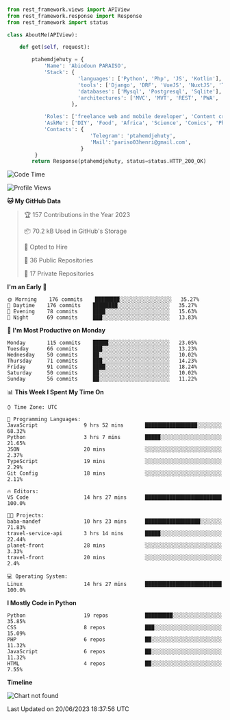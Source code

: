 ###
```python
from rest_framework.views import APIView
from rest_framework.response import Response
from rest_framework import status

class AboutMe(APIView):

    def get(self, request):

        ptahemdjehuty = {
            'Name': 'Abiodoun PARAISO',
            'Stack': {
                       'languages': ['Python', 'Php', 'JS', 'Kotlin'],
                       'tools': ['Django', 'DRF', 'VueJS', 'NuxtJS', 'Threejs' 'React', 'Kotlin', 'Electron'],
                       'databases': ['Mysql', 'Postgresql', 'Sqlite'],
                       'architectures': ['MVC', 'MVT', 'REST', 'PWA', 'SPA', 'MicroServices']
                     },

            'Roles': ['freelance web and mobile developer', 'Content creator', 'Teacher', 'Mentor'],
            'AskMe': ['DIY', 'Food', 'Africa', 'Science', 'Comics', 'Photography', 'Tech', 'Programming'],
            'Contacts': {
                           'Telegram': 'ptahemdjehuty',
                           'Mail':'pariso03henri@gmail.com',
                        }
         }
        return Response(ptahemdjehuty, status=status.HTTP_200_OK)

```                    

<!--START_SECTION:waka-->
![Code Time](http://img.shields.io/badge/Code%20Time-626%20hrs%2029%20mins-blue)

![Profile Views](http://img.shields.io/badge/Profile%20Views-0-blue)

**🐱 My GitHub Data** 

> 🏆 157 Contributions in the Year 2023
 > 
> 📦 70.2 kB Used in GitHub's Storage 
 > 
> 💼 Opted to Hire
 > 
> 📜 36 Public Repositories 
 > 
> 🔑 17 Private Repositories  
 > 
**I'm an Early 🐤** 

```text
🌞 Morning    176 commits    ████████░░░░░░░░░░░░░░░░░   35.27% 
🌆 Daytime    176 commits    ████████░░░░░░░░░░░░░░░░░   35.27% 
🌃 Evening    78 commits     ████░░░░░░░░░░░░░░░░░░░░░   15.63% 
🌙 Night      69 commits     ███░░░░░░░░░░░░░░░░░░░░░░   13.83%

```
📅 **I'm Most Productive on Monday** 

```text
Monday       115 commits    █████░░░░░░░░░░░░░░░░░░░░   23.05% 
Tuesday      66 commits     ███░░░░░░░░░░░░░░░░░░░░░░   13.23% 
Wednesday    50 commits     ██░░░░░░░░░░░░░░░░░░░░░░░   10.02% 
Thursday     71 commits     ███░░░░░░░░░░░░░░░░░░░░░░   14.23% 
Friday       91 commits     ████░░░░░░░░░░░░░░░░░░░░░   18.24% 
Saturday     50 commits     ██░░░░░░░░░░░░░░░░░░░░░░░   10.02% 
Sunday       56 commits     ██░░░░░░░░░░░░░░░░░░░░░░░   11.22%

```


📊 **This Week I Spent My Time On** 

```text
⌚︎ Time Zone: UTC

💬 Programming Languages: 
JavaScript               9 hrs 52 mins       █████████████████░░░░░░░░   68.32% 
Python                   3 hrs 7 mins        █████░░░░░░░░░░░░░░░░░░░░   21.65% 
JSON                     20 mins             ░░░░░░░░░░░░░░░░░░░░░░░░░   2.37% 
TypeScript               19 mins             ░░░░░░░░░░░░░░░░░░░░░░░░░   2.29% 
Git Config               18 mins             ░░░░░░░░░░░░░░░░░░░░░░░░░   2.11%

🔥 Editors: 
VS Code                  14 hrs 27 mins      █████████████████████████   100.0%

🐱‍💻 Projects: 
baba-mandef              10 hrs 23 mins      ██████████████████░░░░░░░   71.83% 
travel-service-api       3 hrs 14 mins       █████░░░░░░░░░░░░░░░░░░░░   22.44% 
planet-front             28 mins             ░░░░░░░░░░░░░░░░░░░░░░░░░   3.33% 
travel-front             20 mins             ░░░░░░░░░░░░░░░░░░░░░░░░░   2.4%

💻 Operating System: 
Linux                    14 hrs 27 mins      █████████████████████████   100.0%

```

**I Mostly Code in Python** 

```text
Python                   19 repos            █████████░░░░░░░░░░░░░░░░   35.85% 
CSS                      8 repos             ███░░░░░░░░░░░░░░░░░░░░░░   15.09% 
PHP                      6 repos             ██░░░░░░░░░░░░░░░░░░░░░░░   11.32% 
JavaScript               6 repos             ██░░░░░░░░░░░░░░░░░░░░░░░   11.32% 
HTML                     4 repos             ██░░░░░░░░░░░░░░░░░░░░░░░   7.55%

```


**Timeline**

![Chart not found](https://raw.githubusercontent.com/ptahemdjehuty/ptahemdjehuty/main/charts/bar_graph.png) 


 Last Updated on 20/06/2023 18:37:56 UTC
<!--END_SECTION:waka-->
